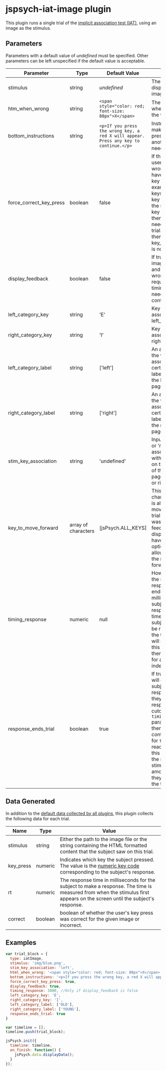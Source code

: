 # jspsych-iat-image plugin

This plugin runs a single trial of the [implicit association test (IAT)](https://implicit.harvard.edu/implicit/iatdetails.html), using an image as the stimulus.

## Parameters

Parameters with a default value of *undefined* must be specified. Other parameters can be left unspecified if the default value is acceptable.

Parameter | Type | Default Value | Description
----------|------|---------------|------------
stimulus | string | *undefined* | The stimulus to display. The path to an image.
htm_when_wrong | string | `<span style="color: red; font-size: 80px">X</span>` | The image to display when a user presses the wrong key.
bottom_instructions | string | `<p>If you press the wrong key, a red X will appear. Press any key to continue.</p>` | Instructions about making a wrong key press and whether another key press is needed to continue.
force_correct_key_press | boolean | false | If this is true and the user presses the wrong key then they have to press the other key to continue. An example would be two keys 'E' and 'I'. If the key associated with the stimulus is 'E' and key 'I' was pressed, then pressing 'E' is needed to continue the trial. When this is true, then parameter key_to_move_forward is not used.
display_feedback | boolean | false | If true, then image_when_wrong and wrong_image_name is required. If false, timing_response is needed and trial will continue automatically.
left_category_key | string | 'E' | Key press that is associated with the left_category_label.
right_category_key | string | 'I' | Key press that is associated with the right_category_label.
left_category_label | string | ['left'] | An array that contains the words/labels associated with a certain stimulus. The labels are aligned to the left side of the page.
right_category_label | string | ['right'] | An array that contains the words/labels associated with a certain stimulus. The labels are aligned to the right side of the page.
stim_key_association | string | 'undefined' | Inputs are either 'left' or 'right'. It will associate the stimulus with the key presses on the left or right side of the page(left_category_key or right_category_key).
key_to_move_forward | array of characters | [jsPsych.ALL_KEYS] | This array contains the characters the subject is allowed to press to move on to the next trial if their key press was incorrect and feedback was displayed. Can also have 'other key' as an option which will only allow the user to select the right key to move forward.
timing_response | numeric | null | How long to wait for the subject to make a response before ending the trial in milliseconds. If the subject fails to make a response before this timer is reached, the subject's response will be recorded as null for the trial and the trial will end. If the value of this parameter is null, then the trial will wait for a response indefinitely.
response_ends_trial | boolean | true | If true, then the trial will end whenever the subject makes a response (assuming they make their response before the cutoff specified by the `timing_response` parameter). If false, then the trial will continue until the value for `timing_response` is reached. You can use this parameter to force the subject to view a stimulus for a fixed amount of time, even if they respond before the time is complete.

## Data Generated

In addition to the [default data collected by all plugins](overview#datacollectedbyplugins), this plugin collects the following data for each trial.

Name | Type | Value
-----|------|------
stimulus | string | Either the path to the image file or the string containing the HTML formatted content that the subject saw on this trial.
key_press | numeric | Indicates which key the subject pressed. The value is the [numeric key code](http://www.cambiaresearch.com/articles/15/javascript-char-codes-key-codes) corresponding to the subject's response.
rt | numeric | The response time in milliseconds for the subject to make a response. The time is measured from when the stimulus first appears on the screen until the subject's response.
correct | boolean | boolean of whether the user's key press was correct for the given image or incorrect.

## Examples

```javascript
var trial_block = {
  type: iatImage,
  stimulus: 'img/blue.png',
  stim_key_association: 'left',
  html_when_wrong: '<span style="color: red; font-size: 80px">X</span>',
  bottom_instructions: '<p>If you press the wrong key, a red X will appear. Press the other key to continue</p>',
  force_correct_key_press: true,
  display_feedback: true,
  timing_response: 3000, //Only if display_feedback is false
  left_category_key: 'E',
  right_category_key: 'I',
  left_category_label: ['OLD'],
  right_category_label: ['YOUNG'],
  response_ends_trial: true
}

var timeline = [];
timeline.push(trial_block);

jsPsych.init({
  timeline: timeline,
  on_finish: function() {
    jsPsych.data.displayData();
  }
});
```
